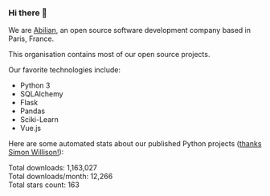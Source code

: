 ### Hi there 👋

We are [Abilian](https://abilian.com/), an open source software development company based in Paris, France.

This organisation contains most of our open source projects.

Our favorite technologies include:

- Python 3
- SQLAlchemy
- Flask
- Pandas
- Sciki-Learn
- Vue.js

Here are some automated stats about our published Python projects
([thanks Simon Willison!][sw-post]):

<!--marker-->
Total downloads: 1,163,027<br>
Total downloads/month: 12,266<br>
Total stars count: 163
<!--end-->

[sw-post]: https://simonwillison.net/2020/Jul/10/self-updating-profile-readme/